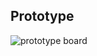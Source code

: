 
## Prototype

![prototype board](https://raw.githubusercontent.com/mroach/musicbox/master/docs/img/prototype-board.jpg)
